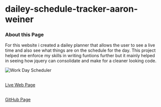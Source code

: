 # dailey-schedule-tracker-aaron-weiner

### About this Page
<p>For this website i created a dailey planner that allows the user to see a live time and also see what things are on the schedule for the day. This project helped me enforce my skills in writing funtions further but it mainly helped in seeing how jquery can consolidate and make for a cleaner looking code.</br>


![Work Day Scheduler](https://user-images.githubusercontent.com/76064269/109356669-06658c80-784f-11eb-9cb6-295cb658b358.gif)</br></br>

[Live Web Page](https://aaronweiner2016.github.io/dailey-schedule-tracker-aaron-weiner/)</br></br>

[GitHub Page](https://github.com/aaronweiner2016/dailey-schedule-tracker-aaron-weiner/blob/clone/README.md)
